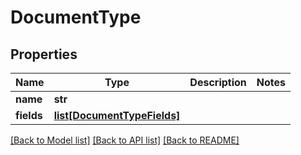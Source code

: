 # DocumentType

## Properties
Name | Type | Description | Notes
------------ | ------------- | ------------- | -------------
**name** | **str** |  | 
**fields** | [**list[DocumentTypeFields]**](DocumentTypeFields.md) |  | 

[[Back to Model list]](../README.md#documentation-for-models) [[Back to API list]](../README.md#documentation-for-api-endpoints) [[Back to README]](../README.md)


